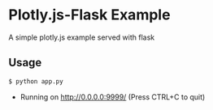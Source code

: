 # Plotly.js-Flask Example
A simple plotly.js example served with flask

## Usage

```bash
$ python app.py
```

 * Running on http://0.0.0.0:9999/ (Press CTRL+C to quit)